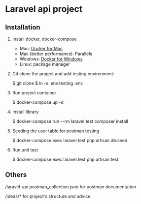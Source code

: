 # Laravel api project

## Installation

1. Install docker, docker-compose

    - Mac: [Docker for Mac](https://docs.docker.com/docker-for-mac/)
    - Mac (better performance): Parallels
    - Windows: [Docker for Windows](https://docs.docker.com/docker-for-windows/)
    - Linux: package manager

2. Git clone the project and add testing environment:

    $ git clone 
    $ ln -s .env.testing .env

3. Run project container

    $ docker-compose up -d

4. Install library

    $ docker-compose run --rm laravel.test composer install

5. Seeding the user table for postman testing

    $ docker-compose exec laravel.test php artisan db:seed

6. Run unit test

    $ docker-compose exec laravel.test php artisan test

## Others

/laravel-api.postman_collection.json for postman documentation

/ideas/* for project's structure and advice